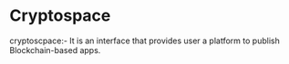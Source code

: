 # Cryptospace
cryptoscpace:- It is an interface that provides user a platform to publish Blockchain-based apps. 
